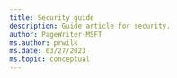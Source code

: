 ```yaml
---
title: Security guide
description: Guide article for security.
author: PageWriter-MSFT
ms.author: prwilk
ms.date: 03/27/2023
ms.topic: conceptual
---
```


